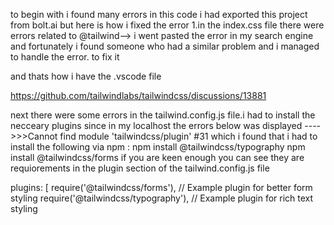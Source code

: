 to begin with i found many errors in this code
i had exported this project from bolt.ai
 but here is how i fixed the error
 1.in the index.css file there were errors related to @tailwind--> i went pasted the error in my search engine and fortunately i found someone who had a similar problem and i managed to handle the error. to fix it 

 <!-- For all people that have installed Tailwind CSS Intellisens VSCode extension but still get the same warnings (like I did), there's no need to install PostCSS Language Support VSCode extenstion or disable CSS syntax verification linting.
You can add this configuration code to your settings.json (I'd prefer to add it to a local-to-workspace settings.json rather than to the User settings.json, you can do that pressing Ctrl + Shift + P to open up the Command Palette and search for Open Workspace Settings (JSON), find it, then select it. It will automatically create a .vscode folder inside your project - if there weren't any - and adds your workspace settings.json inside it): --> and thats how i have the .vscode file 
https://github.com/tailwindlabs/tailwindcss/discussions/13881

next there were some errors in the tailwind.config.js file.i had to install the necceary plugins since in my localhost the errors below was displayed
---->>>Cannot find module 'tailwindcss/plugin' #31
which i found that i had to install the following via npm :
npm install @tailwindcss/typography
npm install @tailwindcss/forms
if you are keen enough you can see they are requiorements in the plugin section of the tailwind.config.js file 

plugins: [
    require('@tailwindcss/forms'), // Example plugin for better form styling
    require('@tailwindcss/typography'), // Example plugin for rich text styling